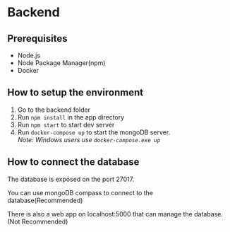 # Backend

## Prerequisites

- Node.js
- Node Package Manager(npm)
- Docker

## How to setup the environment

1. Go to the backend folder
1. Run `npm install` in the app directory
2. Run `npm start` to start dev server
3. Run `docker-compose up` to start the mongoDB server.\
*Note: Windows users use `docker-compose.exe up`*

## How to connect the database

The database is exposed on the port 27017.

You can use mongoDB compass to connect to the database(Recommended)

There is also a web app on localhost:5000 that can manage the database.(Not Recommended)
